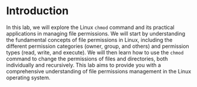 # Introduction

In this lab, we will explore the Linux `chmod` command and its practical applications in managing file permissions. We will start by understanding the fundamental concepts of file permissions in Linux, including the different permission categories (owner, group, and others) and permission types (read, write, and execute). We will then learn how to use the `chmod` command to change the permissions of files and directories, both individually and recursively. This lab aims to provide you with a comprehensive understanding of file permissions management in the Linux operating system.

